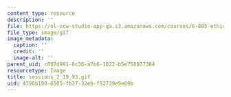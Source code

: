 ```yaml
---
content_type: resource
description: ''
file: https://ol-ocw-studio-app-qa.s3.amazonaws.com/courses/6-805-ethics-and-the-law-on-the-electronic-frontier-fall-2005/4796b1006505fb2732ebf52739e5e69b_sessions_2_19_93.gif
file_type: image/gif
image_metadata:
  caption: ''
  credit: ''
  image-alt: ''
parent_uid: c807d991-0c36-a7b6-1022-b5e758877384
resourcetype: Image
title: sessions_2_19_93.gif
uid: 4796b100-6505-fb27-32eb-f52739e5e69b
---
```

